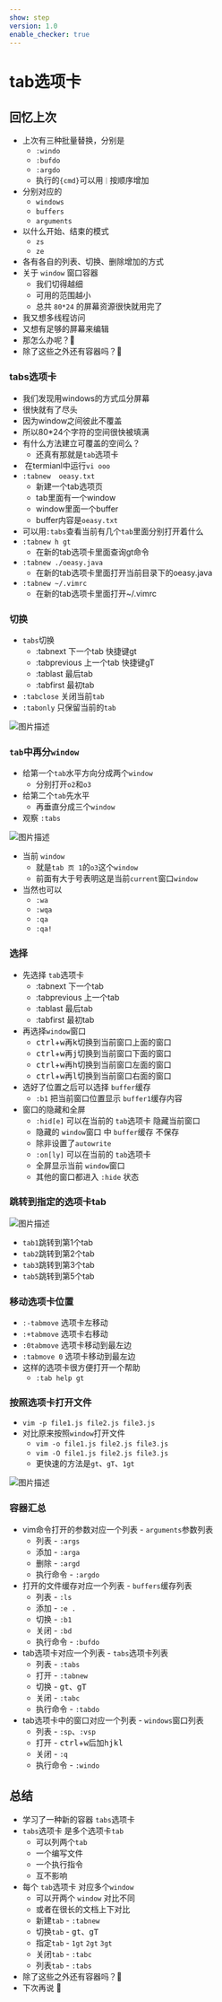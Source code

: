 ```yaml
---
show: step
version: 1.0
enable_checker: true
---
```


# tab选项卡

## 回忆上次

- 上次有三种批量替换，分别是
	- `:windo`
	- `:bufdo`
	- `:argdo`
	- 执行的`{cmd}`可以用`｜`按顺序增加
- 分别对应的
	- `windows`
	- `buffers`
	- `arguments`
- 以什么开始、结束的模式
	- `zs`
	- `ze`
- 各有各自的列表、切换、删除增加的方式
- 关于 `window` 窗口容器
	- 我们切得越细
	- 可用的范围越小
	- 总共 `80*24` 的屏幕资源很快就用完了
- 我又想多线程访问
- 又想有足够的屏幕来编辑
- 那怎么办呢？🤔
- 除了这些之外还有容器吗？🤔


### tabs选项卡

- 我们发现用windows的方式瓜分屏幕
- 很快就有了尽头
- 因为window之间彼此不覆盖
- 所以80*24个字符的空间很快被填满
- 有什么方法建立可覆盖的空间么？
	- 还真有那就是`tab`选项卡
-  在termianl中运行`vi ooo`
- `:tabnew  oeasy.txt`
	- 新建一个tab选项页
	- tab里面有一个window
	- window里面一个buffer
	- buffer内容是`oeasy.txt`
- 可以用`:tabs`查看当前有几个`tab`里面分别打开着什么
- `:tabnew h gt`
	- 在新的tab选项卡里面查询gt命令
- `:tabnew ./oeasy.java`
	- 在新的tab选项卡里面打开当前目录下的oeasy.java
- `:tabnew ~/.vimrc`
	- 在新的tab选项卡里面打开~/.vimrc

### 切换

- `tabs`切换
	- :tabnext            下一个tab    快捷键gt
    - :tabprevious        上一个tab    快捷键gT
	- :tablast            最后tab
	- :tabfirst           最初tab
- `:tabclose` 关闭当前`tab`
- `:tabonly` 只保留当前的`tab`

![图片描述](https://doc.shiyanlou.com/courses/uid1190679-20210712-1626076834731)

### `tab`中再分`window`

- 给第一个`tab`水平方向分成两个`window`
	- 分别打开`o2`和`o3`
- 给第二个`tab`先水平
	- 再垂直分成三个`window`
- 观察 `:tabs`


![图片描述](https://doc.shiyanlou.com/courses/uid1190679-20210206-1612590571046)

- 当前 `window` 
	- 就是`tab 页 1`的`o3`这个`window`
	- 前面有大于号表明这是当前`current`窗口`window`
- 当然也可以
	- `:wa`
	- `:wqa`
	- `:qa`
	- `:qa!`

### 选择

- 先选择 `tab`选项卡
	- :tabnext            下一个tab
    - :tabprevious        上一个tab
	- :tablast            最后tab
	- :tabfirst           最初tab
- 再选择`window`窗口
	- <kbd>ctrl</kbd>+<kbd>w</kbd>再<kbd>k</kbd>切换到当前窗口上面的窗口
	- <kbd>ctrl</kbd>+<kbd>w</kbd>再<kbd>j</kbd>切换到当前窗口下面的窗口
	- <kbd>ctrl</kbd>+<kbd>w</kbd>再<kbd>h</kbd>切换到当前窗口左面的窗口
	- <kbd>ctrl</kbd>+<kbd>w</kbd>再<kbd>l</kbd>切换到当前窗口右面的窗口
- 选好了位置之后可以选择 `buffer`缓存
	- `:b1` 把当前窗口位置显示 `buffer1`缓存内容 
- 窗口的隐藏和全屏
	- `:hid[e]` 可以在当前的 `tab`选项卡 隐藏当前窗口
	- 隐藏的 `window`窗口 中 `buffer`缓存 不保存
	- 除非设置了`autowrite`
	- `:on[ly]` 可以在当前的 `tab`选项卡 
	- 全屏显示当前 `window`窗口
	- 其他的窗口都进入 `:hide` 状态

### 跳转到指定的选项卡tab

![图片描述](https://doc.shiyanlou.com/courses/uid1190679-20210725-1627208348833)

- `tab1`跳转到第1个tab
- `tab2`跳转到第2个tab
- `tab3`跳转到第3个tab
- `tab5`跳转到第5个tab

### 移动选项卡位置

-  `:-tabmove`   选项卡左移动
-  `:+tabmove`   选项卡右移动
-  `:0tabmove`   选项卡移动到最左边
-  `:tabmove 0`  选项卡移动到最左边
-  这样的选项卡很方便打开一个帮助
	- `:tab help gt` 

### 按照选项卡打开文件

- `vim -p file1.js file2.js file3.js`
- 对比原来按照`window`打开文件
	- `vim -o file1.js file2.js file3.js`
	- `vim -O file1.js file2.js file3.js`
	- 更快速的方法是`gt`、`gT`、`1gt`

![图片描述](https://doc.shiyanlou.com/courses/uid1190679-20210207-1612672945587)


### 容器汇总
- vim命令打开的参数对应一个列表 - `arguments`参数列表
	- 列表 - `:args`
	- 添加 - `:arga`
	- 删除 - `:argd`
	- 执行命令  - `:argdo`
- 打开的文件缓存对应一个列表 -  `buffers`缓存列表
	- 列表 - `:ls`
	- 添加 - `:e .`
	- 切换 - `:b1`
	- 关闭 - `:bd`
	- 执行命令 - `:bufdo`
- tab选项卡对应一个列表 - `tabs`选项卡列表
	- 列表 - `:tabs`
	- 打开 - `:tabnew`
	- 切换 - <kbd>g</kbd><kbd>t</kbd>、<kbd>g</kbd><kbd>T</kbd>
	- 关闭 - `:tabc`
	- 执行命令 - `:tabdo`
- tab选项卡中的窗口对应一个列表 - `windows`窗口列表 
	- 列表 - `:sp`、`:vsp`
	- 打开 - <kbd>ctrl</kbd>+<kbd>w</kbd>后加<kbd>h</kbd><kbd>j</kbd><kbd>k</kbd><kbd>l</kbd>
	- 关闭 - `:q`
	- 执行命令 - `:windo`

## 总结
- 学习了一种新的容器 `tabs`选项卡
- `tabs`选项卡 是多个选项卡`tab`
	- 可以列两个`tab`
	- 一个编写文件
	- 一个执行指令
	- 互不影响
- 每个 `tab`选项卡 对应多个`window`
	- 可以开两个 `window` 对比不同
	- 或者在很长的文档上下对比
	- 新建`tab` - `:tabnew`
	- 切换`tab` - <kbd>g</kbd><kbd>t</kbd>、<kbd>g</kbd><kbd>T</kbd>
	- 指定`tab` - `1gt` `2gt` `3gt`
	- 关闭`tab` - `:tabc`
	- 列表`tab` - `:tabs`
- 除了这些之外还有容器吗？🤔
- 下次再说 👋






